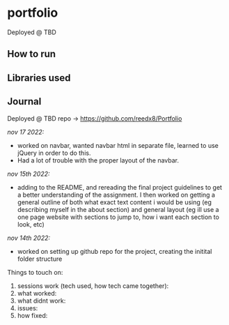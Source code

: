# portfolio

Deployed @ TBD

## How to run

## Libraries used

## Journal

Deployed @ TBD
repo -> https://github.com/reedx8/Portfolio

_nov 17 2022:_

- worked on navbar, wanted navbar html in separate file, learned to use jQuery in order to do this.
- Had a lot of trouble with the proper layout of the navbar. 

_nov 15th 2022:_

- adding to the README, and rereading the final project guidelines to get a better understanding of the assignment. I then worked on getting a general outline of both what exact text content i would be using (eg describing myself in the about section) and general layout (eg ill use a one page website with sections to jump to, how i want each section to look, etc)

_nov 14th 2022:_

- worked on setting up github repo for the project, creating the initital folder structure

Things to touch on:

1. sessions work (tech used, how tech came together):
2. what worked:
3. what didnt work:
4. issues:
5. how fixed:
